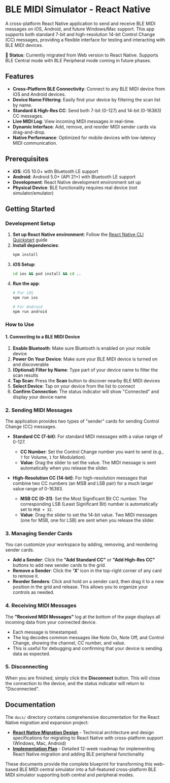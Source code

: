 # BLE MIDI Simulator - React Native

A cross-platform React Native application to send and receive BLE MIDI messages on iOS, Android, and future Windows/Mac support. This app supports both standard 7-bit and high-resolution 14-bit Control Change (CC) messages, providing a flexible interface for testing and interacting with BLE MIDI devices.

**🚀 Status**: Currently migrated from Web version to React Native. Supports BLE Central mode with BLE Peripheral mode coming in future phases.

## Features

- **Cross-Platform BLE Connectivity**: Connect to any BLE MIDI device from iOS and Android devices.
- **Device Name Filtering**: Easily find your device by filtering the scan list by name.
- **Standard & High-Res CC**: Send both 7-bit (0-127) and 14-bit (0-16383) CC messages.
- **Live MIDI Log**: View incoming MIDI messages in real-time.
- **Dynamic Interface**: Add, remove, and reorder MIDI sender cards via drag-and-drop.
- **Native Performance**: Optimized for mobile devices with low-latency MIDI communication.

## Prerequisites

- **iOS**: iOS 10.0+ with Bluetooth LE support
- **Android**: Android 5.0+ (API 21+) with Bluetooth LE support
- **Development**: React Native development environment set up
- **Physical Device**: BLE functionality requires real device (not simulator/emulator)

## Getting Started

### Development Setup

1. **Set up React Native environment**: Follow the [React Native CLI Quickstart](https://reactnative.dev/docs/environment-setup) guide
2. **Install dependencies**:
   ```bash
   npm install
   ```
3. **iOS Setup**:
   ```bash
   cd ios && pod install && cd ..
   ```
4. **Run the app**:
   ```bash
   # For iOS
   npm run ios

   # For Android
   npm run android
   ```

### How to Use

#### 1. Connecting to a BLE MIDI Device

1.  **Enable Bluetooth**: Make sure Bluetooth is enabled on your mobile device
2.  **Power On Your Device**: Make sure your BLE MIDI device is turned on and discoverable
3.  **(Optional) Filter by Name**: Type part of your device name to filter the scan results
4.  **Tap Scan**: Press the **Scan** button to discover nearby BLE MIDI devices
5.  **Select Device**: Tap on your device from the list to connect
6.  **Confirm Connection**: The status indicator will show "Connected" and display your device name

### 2. Sending MIDI Messages

The application provides two types of "sender" cards for sending Control Change (CC) messages.

-   **Standard CC (7-bit)**: For standard MIDI messages with a value range of 0-127.
    -   **CC Number**: Set the Control Change number you want to send (e.g., `7` for Volume, `1` for Modulation).
    -   **Value**: Drag the slider to set the value. The MIDI message is sent automatically when you release the slider.

-   **High-Resolution CC (14-bit)**: For high-resolution messages that combine two CC numbers (an MSB and LSB pair) for a much larger value range of 0-16383.
    -   **MSB CC (0-31)**: Set the Most Significant Bit CC number. The corresponding LSB (Least Significant Bit) number is automatically set to `MSB + 32`.
    -   **Value**: Drag the slider to set the 14-bit value. Two MIDI messages (one for MSB, one for LSB) are sent when you release the slider.

### 3. Managing Sender Cards

You can customize your workspace by adding, removing, and reordering sender cards.

-   **Add a Sender**: Click the **"Add Standard CC"** or **"Add High-Res CC"** buttons to add new sender cards to the grid.
-   **Remove a Sender**: Click the **'X'** icon in the top-right corner of any card to remove it.
-   **Reorder Senders**: Click and hold on a sender card, then drag it to a new position in the grid and release. This allows you to organize your controls as needed.

### 4. Receiving MIDI Messages

The **"Received MIDI Messages"** log at the bottom of the page displays all incoming data from your connected device.

-   Each message is timestamped.
-   The log decodes common messages like Note On, Note Off, and Control Change, showing the channel, CC number, and value.
-   This is useful for debugging and confirming that your device is sending data as expected.

### 5. Disconnecting

When you are finished, simply click the **Disconnect** button. This will close the connection to the device, and the status indicator will return to "Disconnected".

## Documentation

The `docs/` directory contains comprehensive documentation for the React Native migration and expansion project:

- **[React Native Migration Design](docs/react-native-migration-design.md)** - Technical architecture and design specifications for migrating to React Native with cross-platform support (Windows, Mac, Android)
- **[Implementation Plan](docs/implementation-plan.md)** - Detailed 12-week roadmap for implementing React Native migration and adding BLE peripheral functionality

These documents provide the complete blueprint for transforming this web-based BLE MIDI central simulator into a full-featured cross-platform BLE MIDI simulator supporting both central and peripheral modes.
